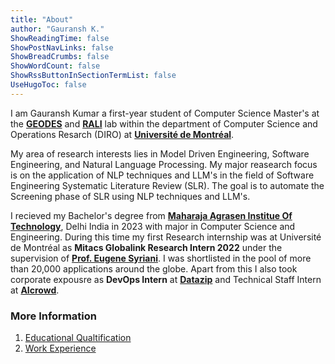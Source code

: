 ```yaml
---
title: "About"
author: "Gauransh K."
ShowReadingTime: false
ShowPostNavLinks: false
ShowBreadCrumbs: false
ShowWordCount: false
ShowRssButtonInSectionTermList: false
UseHugoToc: false
---
```

I am Gauransh Kumar a first-year student of Computer Science Master's at the [**GEODES**](https://geodes.iro.umontreal.ca/) and [**RALI**](https://rali.iro.umontreal.ca/rali/?q=fr) lab within the department of Computer Science and Operations Resarch (DIRO) at [**Université de Montréal**](https://rali.iro.umontreal.ca/rali/?q=fr).

My area of research interests lies in Model Driven Engineering, Software Engineering, and Natural Language Processing. My major reasearch focus is on the application of NLP techniques and LLM's in the field of Software Engineering Systematic Literature Review (SLR). The goal is to automate the Screening phase of SLR using NLP techniques and LLM's.

I recieved my Bachelor's degree from [**Maharaja Agrasen Institue Of Technology**](https://mait.ac.in), Delhi India in 2023 with major in Computer Science and Engineering. During this time my first Research internship was at Université de Montréal as **Mitacs Globalink Research Intern 2022** under the supervision of [**Prof. Eugene Syriani**](http://www.iro.umontreal.ca/~syriani/). I was shortlisted in the pool of more than 20,000 applications around the globe. Apart from this I also took corporate expousre as **DevOps Intern** at [**Datazip**](https://datazip.io/) and Technical Staff Intern at [**AIcrowd**](https://www.aicrowd.com/).


### More Information
1. [Educational Qualtification](/about/education/)
2. [Work Experience](/about/experience/)
